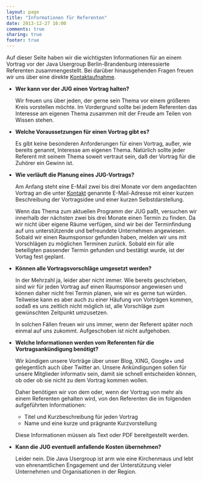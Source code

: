 ```yaml
---
layout: page
title: "Informationen für Referenten"
date: 2013-12-27 16:00
comments: true
sharing: true
footer: true
---
```


Auf dieser Seite haben wir die wichtigsten Informationen
für an einem Vortrag vor der Java Usergroup Berlin-Brandenburg
interessierte Referenten zusammengestellt. Bei darüber hinausgehenden
Fragen freuen wir uns über eine direkte 
[Kontaktaufnahme](/informationen/kontakt.html). 

* **Wer kann vor der JUG einen Vortrag halten?**

  Wir freuen uns über jeden, der gerne sein Thema 
  vor einem größeren Kreis vorstellen möchte. Im Vordergrund
  sollte bei jedem Referenten das Interesse am eigenen Thema
  zusammen mit der Freude am Teilen von Wissen stehen.

* **Welche Voraussetzungen für einen Vortrag gibt es?**

  Es gibt keine besonderen Anforderungen für einen Vortrag, 
  außer, wie bereits genannt, Interesse am eigenen Thema. Natürlich 
  sollte jeder Referent mit seinem Thema soweit vertraut sein, daß
  der Vortrag für die Zuhörer ein Gewinn ist.

* **Wie verläuft die Planung eines JUG-Vortrags?**

  Am Anfang steht eine E-Mail zwei bis drei Monate 
  vor dem angedachten Vortrag an die unter
  [Kontakt](/informationen/kontakt.html) genannte E-Mail-Adresse
  mit einer kurzen Beschreibung der Vortragsidee und einer 
  kurzen Selbstdarstellung.

  Wenn das Thema zum aktuellen Programm der JUG paßt,
  versuchen wir innerhalb der nächsten zwei bis drei Monate einen
  Termin zu finden. Da wir nicht über eigene Räume verfügen, 
  sind wir bei der Terminfindung auf uns unterstützende und
  befreundete Unternehmen angewiesen. Sobald wir einen
  Raumsponsor gefunden haben, melden wir uns mit Vorschlägen
  zu möglichen Terminen zurück. Sobald ein für alle beteiligten
  passender Termin gefunden und bestätigt wurde, ist
  der Vortag fest geplant.

* **Können alle Vortragsvorschläge umgesetzt werden?**

  In der Mehrzahl ja, leider aber nicht immer. Wie bereits
  geschrieben, sind wir für jeden Vortrag auf einen Raumsponsor
  angewiesen und können daher nicht frei Termin planen, wie 
  wir es gerne tun würden.
  Teilweise kann es aber auch zu einer Häufung von
  Vorträgen kommen, sodaß es uns zeitlich nicht möglich ist, alle 
  Vorschläge zum gewünschten Zeitpunkt umzusetzen.

  In solchen Fällen freuen wir uns immer, wenn der Referent
  später noch einmal auf uns zukommt. Aufgeschoben ist nicht
  aufgehoben.

* **Welche Informationen werden vom Referenten für
  die Vortragsankündigung benötigt?**

  Wir kündigen unsere Vorträge über unser Blog,
  XING, Google+ und gelegentlich auch über Twitter
  an. Unsere Ankündigungen sollen für unsere Mitglieder
  informativ sein, damit sie schnell entscheiden können,
  ob oder ob sie nicht zu dem Vortrag kommen wollen.

  Daher benötigen wir von dem oder, wenn der Vortrag
  von mehr als einem Referenten gehalten wird, von den
  Referenten die im folgenden aufgeführten Informationen:

  - Titel  und Kurzbeschreibung für jeden Vortrag
  - Name und eine kurze und prägnante Kurzvorstellung 

  Diese Informationen müssen als Text oder PDF bereitgestellt 
  werden. 

* **Kann die JUG eventuell anfallende Kosten übernehmen?**

  Leider nein. Die Java Usergroup ist arm wie eine Kirchenmaus
  und lebt von ehrenamtlichen Engagement und der Unterstützung vieler
  Unternehmen und Organisationen in der Region.





